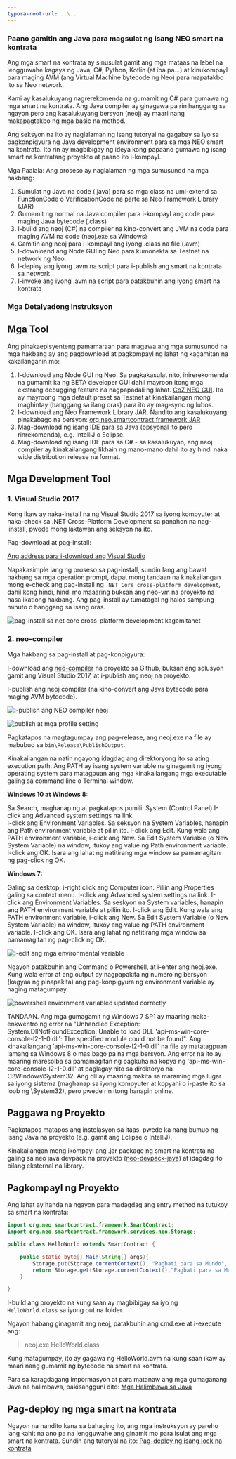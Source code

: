 ```yaml
---
typora-root-url: ..\..
---
```


### Paano gamitin ang Java para magsulat ng isang NEO smart na kontrata

Ang mga smart na kontrata ay sinusulat gamit ang mga mataas na lebel na lengguwahe kagaya ng Java, C#, Python, Kotlin (at iba pa...) at kinukompayl para maging AVM (ang Virtual Machine bytecode ng Neo) para mapatakbo ito sa Neo network.

Kami ay kasalukuyang nagrerekomenda na gumamit ng C# para gumawa ng mga smart na kontrata. Ang Java compiler ay ginagawa pa rin hanggang sa ngayon pero ang kasalukuyang bersyon (neoj) ay maari nang makapagtakbo ng mga basic na method.

Ang seksyon na ito ay naglalaman ng isang tutoryal na gagabay sa iyo sa pagkonpigyura ng Java development environment para sa mga NEO smart na kontrata. Ito rin ay magbibigay ng ideya kong papaano gumawa ng isang smart na kontratang proyekto at paano ito i-kompayl.

Mga Paalala: Ang proseso ay naglalaman ng mga sumusunod na mga hakbang:
1. Sumulat ng Java na code (.java) para sa mga class na umi-extend sa FunctionCode o VerificationCode na parte sa Neo Framework Library (JAR)
2. Gumamit ng normal na Java compiler para i-kompayl ang code para maging Java bytecode (.class)
3. I-build ang neoj (C#) na compiler na kino-convert ang JVM na code para maging AVM na code (neoj.exe sa Windows)
4. Gamitin ang neoj para i-kompayl ang iyong .class na file (.avm)
5. I-downloand ang Node GUI ng Neo para kumonekta sa Testnet na network ng Neo.
6. I-deploy ang iyong .avm na script para i-publish ang smart na kontrata sa network
7. I-invoke ang iyong .avm na script para patakbuhin ang iyong smart na kontrata

### Mga Detalyadong Instruksyon

## Mga Tool

Ang pinakaepisyenteng pamamaraan para magawa ang mga sumusunod na mga hakbang ay ang pagdownload at pagkompayl ng lahat ng kagamitan na kakailanganin mo:

1. I-download ang Node GUI ng Neo. Sa pagkakasulat nito, inirerekomenda na gumamit ka ng BETA developer GUI dahil mayroon itong mga ekstrang debugging feature na nagpapadali ng lahat. [CoZ NEO GUI](https://github.com/CityOfZion/neo-gui-developer). Ito ay mayroong mga default preset sa Testnet at kinakailangan mong maghintay (hanggang sa ilang oras) para ito ay mag-sync ng lubos.
2. I-download ang Neo Framework Library JAR. Nandito ang kasalukuyang pinakabago na bersyon: [org.neo.smartcontract.framework JAR](https://github.com/CityOfZion/neo-java-sdk/blob/master/target/org.neo.smartcontract.framework.jar)
3. Mag-download ng isang IDE para sa Java (opsyonal ito pero rinrekomenda), e.g. IntelliJ o Eclipse.
4. Mag-download ng isang IDE para sa C# - sa kasalukuyan, ang neoj compiler ay kinakailangang likhain ng mano-mano dahil ito ay hindi naka wide distribution release na format.

## Mga Development Tool

### 1. Visual Studio 2017

Kong ikaw ay naka-install na ng Visual Studio 2017 sa iyong kompyuter at naka-check sa .NET Cross-Platform Development sa panahon na nag-iinstall, pwede mong laktawan ang seksyon na ito.

Pag-download at pag-install:

[Ang address para i-download ang Visual Studio](https://www.visualstudio.com/products/visual-studio-community-vs)

Napakasimple lang ng proseso sa pag-install, sundin lang ang bawat hakbang sa mga operation prompt, dapat mong tandaan na kinakailangan mong e-check ang pag-install ng `.NET Core cross-platform development`, dahil kong hindi, hindi mo maaaring buksan ang neo-vm na proyekto na nasa ikatlong hakbang. Ang pag-install ay tumatagal ng halos sampung minuto o hanggang sa isang oras.

![pag-install sa net core cross-platform development kagamitanet](/assets/install_core_cross_platform_development_kagamitanet.png)

### 2. neo-compiler

Mga hakbang sa pag-install at pag-konpigyura:

I-download ang [neo-compiler](https://github.com/neo-project/neo-compiler) na proyekto sa Github, buksan ang solusyon gamit ang Visual Studio 2017, at i-publish ang neoj na proyekto.

I-publish ang neoj compiler (na kino-convert ang Java bytecode para maging AVM bytecode).

![i-publish ang NEO compiler neoj](/assets/publish_neo_compiler_neoj.png)

![publish at mga profile setting](/assets/publish_and_profile_settings.png)

Pagkatapos na magtagumpay ang pag-release, ang neoj.exe na file ay mabubuo sa `bin\Release\PublishOutput`.

Kinakailangan na natin ngayong idagdag ang direktoryong ito sa ating execution path. Ang PATH ay isang system variable na ginagamit ng iyong operating system para matagpuan ang mga kinakailangang mga executable galing sa command line o Terminal window.

**Windows 10 at Windows 8:**

  Sa Search, maghanap ng at pagkatapos pumili: System (Control Panel)
  I-click ang Advanced system settings na link.  
  I-click ang Environment Variables. Sa seksyon na System Variables, hanapin ang Path environment variable at piliin ito. I-click ang Edit. Kung wala ang PATH environment variable, i-click ang New.
  Sa Edit System Variable (o New System Variable) na window, itukoy ang value ng Path environment variable. I-click ang OK. Isara ang lahat ng natitirang mga window sa pamamagitan ng pag-click ng OK.

**Windows 7:**

  Galing sa desktop, i-right click ang Computer icon.
  Piliin ang Properties galing sa context menu.
  I-click ang Advanced system settings na link.
  I-click ang Environment Variables. Sa seskyon na System variables, hanapin ang PATH environment variable at piliin ito. I-click ang Edit. Kung wala ang PATH environment variable, i-click ang New.
  Sa Edit System Variable (o New System Variable) na window, itukoy ang value ng PATH environment variable. I-click ang OK. Isara ang lahat ng natitirang mga window sa pamamagitan ng pag-click ng OK.

![i-edit ang mga environmental variable](/assets/edit_environmental_variables.png)

Ngayon patakbuhin ang Command o Powershell, at i-enter ang neoj.exe. Kung wala error at ang output ay nagpapakita ng numero ng bersyon (kagyaa ng pinapakita) ang pag-konpigyura ng environment variable ay naging matagumpay.

![powershell enviornment variabled updated correctly](/assets/powershell_enviornment_variabled_updated_correctly.png)


TANDAAN. Ang mga gumagamit ng Windows 7 SP1 ay maaring maka-enkwentro ng error na "Unhandled Exception: System.DllNotFoundException: Unable to load DLL 'api-ms-win-core-console-l2-1-0.dll': The specified module could not be found". Ang kinakailangang 'api-ms-win-core-console-l2-1-0.dll' na file ay matatagpuan lamang sa Windows 8 o mas bago pa na mga bersyon. Ang error na ito ay maaring maresolba sa pamamagitan ng pagkuha na kopya ng 'api-ms-win-core-console-l2-1-0.dll' at paglagay nito sa direktoryo na C:\Windows\System32. Ang dll ay maaring makita sa maraming mga lugar sa iyong sistema (maghanap sa iyong kompyuter at kopyahi o i-paste ito sa loob ng \System32), pero pwede rin itong hanapin online.

## Paggawa ng Proyekto

Pagkatapos matapos ang instolasyon sa itaas, pwede ka nang bumuo ng isang Java na proyekto (e.g. gamit ang Eclipse o IntelliJ).

Kinakailangan mong ikompayl ang .jar package ng smart na kontrata na galing sa neo java devpack na proyekto  ([neo-devpack-java](https://github.com/neo-project/neo-devpack-java)) at idagdag ito bilang eksternal na library.


## Pagkompayl ng Proyekto

Ang lahat ay handa na ngayon para madagdag ang entry method na tutukoy sa smart na kontrata:

```Java
import org.neo.smartcontract.framework.SmartContract;
import org.neo.smartcontract.framework.services.neo.Storage;

public class HelloWorld extends SmartContract {

    public static byte[] Main(String[] args){
        Storage.put(Storage.currentContext(), "Pagbati para sa Mundo", "Hello Mundo!");
        return Storage.get(Storage.currentContext(),"Pagbati para sa Mundo");
    }

}
```

I-build ang proyekto na kung saan ay magbibigay sa iyo ng `HelloWorld.class` sa iyong out na folder. 

Ngayon habang ginagamit ang neoj, patakbuhin ang cmd.exe at i-execute ang:
> neoj.exe HelloWorld.class

Kung matagumpay, ito ay gagawa ng HelloWorld.avm na kung saan ikaw ay maari nang gumamit ng bytecode na smart na kontrata.

Para sa karagdagang impormasyon at para matanaw ang mga gumaganang Java na halimbawa, pakisangguni dito: [Mga Halimbawa sa Java](https://github.com/neo-project/examples-java)

## Pag-deploy ng mga smart na kontrata

Ngayon na nandito kana sa bahaging ito, ang mga instruksyon ay pareho lang kahit na ano pa na lengguwahe ang ginamit mo para isulat ang mga smart na kontrata. Sundin ang tutoryal na ito: [Pag-deploy ng isang lock na kontrata](http://docs.neo.org/en-us/sc/tutorial/Lock2.html)